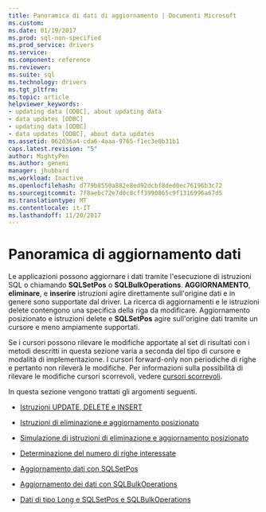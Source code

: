 ```yaml
---
title: Panoramica di dati di aggiornamento | Documenti Microsoft
ms.custom: 
ms.date: 01/19/2017
ms.prod: sql-non-specified
ms.prod_service: drivers
ms.service: 
ms.component: reference
ms.reviewer: 
ms.suite: sql
ms.technology: drivers
ms.tgt_pltfrm: 
ms.topic: article
helpviewer_keywords:
- updating data [ODBC], about updating data
- data updates [ODBC]
- updating data [ODBC]
- data updates [ODBC], about data updates
ms.assetid: 062036a4-cda6-4aaa-9765-f1ec3e0b31b1
caps.latest.revision: "5"
author: MightyPen
ms.author: genemi
manager: jhubbard
ms.workload: Inactive
ms.openlocfilehash: d779b8550a882e8ed92dcbf8ded0ec76196b3c72
ms.sourcegitcommit: 7f8aebc72e7d0c8cff3990865c9f1316996a67d5
ms.translationtype: MT
ms.contentlocale: it-IT
ms.lasthandoff: 11/20/2017
---
```

# <a name="updating-data-overview"></a>Panoramica di aggiornamento dati
Le applicazioni possono aggiornare i dati tramite l'esecuzione di istruzioni SQL o chiamando **SQLSetPos** o **SQLBulkOperations**. **AGGIORNAMENTO**, **eliminare**, e **inserire** istruzioni agire direttamente sull'origine dati e in genere sono supportate dal driver. La ricerca di aggiornamenti e le istruzioni delete contengono una specifica della riga da modificare. Aggiornamento posizionato e istruzioni delete e **SQLSetPos** agire sull'origine dati tramite un cursore e meno ampiamente supportati.  
  
 Se i cursori possono rilevare le modifiche apportate al set di risultati con i metodi descritti in questa sezione varia a seconda del tipo di cursore e modalità di implementazione. I cursori forward-only non periodiche di righe e pertanto non rileverà le modifiche. Per informazioni sulla possibilità di rilevare le modifiche cursori scorrevoli, vedere [cursori scorrevoli](../../../odbc/reference/develop-app/scrollable-cursors.md).  
  
 In questa sezione vengono trattati gli argomenti seguenti.  
  
-   [Istruzioni UPDATE, DELETE e INSERT](../../../odbc/reference/develop-app/update-delete-and-insert-statements.md)  
  
-   [Istruzioni di eliminazione e aggiornamento posizionato](../../../odbc/reference/develop-app/positioned-update-and-delete-statements.md)  
  
-   [Simulazione di istruzioni di eliminazione e aggiornamento posizionato](../../../odbc/reference/develop-app/simulating-positioned-update-and-delete-statements.md)  
  
-   [Determinazione del numero di righe interessate](../../../odbc/reference/develop-app/determining-the-number-of-affected-rows.md)  
  
-   [Aggiornamento dati con SQLSetPos](../../../odbc/reference/develop-app/updating-data-with-sqlsetpos.md)  
  
-   [Aggiornamento dei dati con SQLBulkOperations](../../../odbc/reference/develop-app/updating-data-with-sqlbulkoperations.md)  
  
-   [Dati di tipo Long e SQLSetPos e SQLBulkOperations](../../../odbc/reference/develop-app/long-data-and-sqlsetpos-and-sqlbulkoperations.md)
